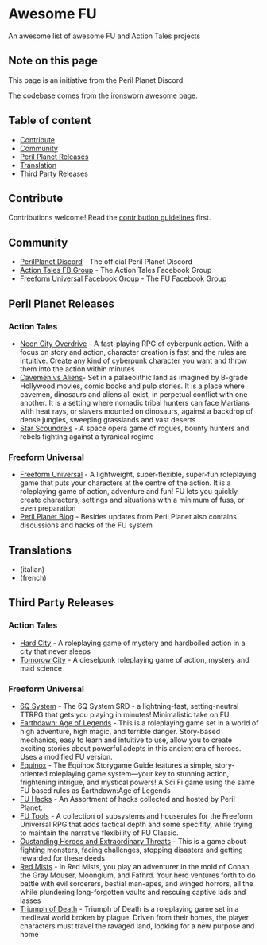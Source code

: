# Awesome FU

An awesome list of awesome FU and Action Tales projects

## Note on this page

This page is an initiative from the Peril Planet Discord.

The codebase comes from the [ironsworn awesome page](https://github.com/Billiam/awesome-ironsworn).

## Table of content

* [Contribute](#contribute)
* [Community](#community)
* [Peril Planet Releases](#peril-planet-releases)
* [Translation](#translation)
* [Third Party Releases](#third-party-releases)

## Contribute

Contributions welcome! Read the [contribution guidelines](https://github.com/othelarian/FU-awesome/blob/main/contributing.md) first.

## Community

- [PerilPlanet Discord](https://discord.gg/tyRnfF9u3H) - The official Peril Planet Discord
- [Action Tales FB Group](https://www.facebook.com/groups/actiontalesrpg/) - The Action Tales Facebook Group
- [Freeform Universal Facebook Group](https://www.facebook.com/groups/freeformuniversal) - The FU Facebook Group





## Peril Planet Releases

### Action Tales

- [Neon City Overdrive](https://www.perilplanet.com/neon-city-overdrive/) - A fast-playing RPG of cyberpunk action. With a focus on story and action, character creation is fast and the rules are intuitive. Create any kind of cyberpunk character you want and throw them into the action within minutes
- [Cavemen vs Aliens](https://www.drivethrurpg.com/en/product/500676/cavemen-vs-aliens)- Set in a palaeolithic land as imagined by B-grade Hollywood movies, comic books and pulp stories. It is a place where cavemen, dinosaurs and aliens all exist, in perpetual conflict with one another. It is a setting where nomadic tribal hunters can face Martians with heat rays, or slavers mounted on dinosaurs, against a backdrop of dense jungles, sweeping grasslands and vast deserts 
- [Star Scoundrels](https://www.drivethrurpg.com/en/product/461362/star-scoundrels) - A space opera game of rogues, bounty hunters and rebels fighting against a tyranical regime

### Freeform Universal
- [Freeform Universal](https://www.perilplanet.com/freeform-universal/) -  A lightweight, super-flexible, super-fun roleplaying game that puts your characters at the centre of the action. It is a roleplaying game of action, adventure and fun! FU lets you quickly create characters, settings and situations with a minimum of fuss, or even preparation
- [Peril Planet Blog](https://www.perilplanet.com/blog/) - Besides updates from Peril Planet also  contains discussions and hacks of the FU system 


## Translations

- (italian)
- (french)




## Third Party Releases 

### Action Tales

- [Hard City](https://www.ospreypublishing.com/us/hard-city-9781472849526/) - A roleplaying game of mystery and hardboiled action in a city that never sleeps
- [Tomorow City](https://www.ospreypublishing.com/us/tomorrow-city-9781472849588/) - A dieselpunk roleplaying game of action, mystery and mad science

### Freeform Universal

- [6Q System](https://chaosmeister.itch.io/6-q-system) - The 6Q System SRD - a lightning-fast, setting-neutral TTRPG that gets you playing in minutes! Minimalistic take on FU
- [Earthdawn: Age of Legends](https://www.drivethrurpg.com/en/product/176986/earthdawn-the-age-of-legend-english) - This is a roleplaying game set in a world of high adventure, high magic, and terrible danger. Story-based mechanics, easy to learn and intuitive to use, allow you to create exciting stories about powerful adepts in this ancient era of heroes. Uses a modified FU version.
- [Equinox](https://www.drivethrurpg.com/en/product/150393/equinox-storygame-guide-english) - The Equinox Storygame Guide features a simple, story-oriented roleplaying game system—your key to stunning action, frightening intrigue, and mystical powers! A Sci Fi game using the same FU based rules as Earthdawn:Age of Legends
- [FU Hacks](https://www.perilplanet.com/freeform-universal/fu-hacks/) - An Assortment of hacks collected and hosted by Peril Planet.
- [FU Tools](https://chaosmeister.itch.io/fu-tools) -  A collection of subsystems and houserules for the Freeform Universal RPG that adds tactical depth and some specifity, while trying to maintain the narrative flexibility of FU Classic.
- [Oustanding Heroes and Extraordinary Threats](https://www.drivethrurpg.com/en/product/222686/outstanding-heroes-and-extraordinary-threats) - This is a game about fighting monsters, facing challenges, stopping disasters and getting rewarded for these deeds
- [Red Mists](https://www.drivethrurpg.com/en/product/181420/red-mists-swords-against-sorcery) - In Red Mists, you play an adventurer in the mold of Conan, the Gray Mouser, Moonglum, and Fafhrd. Your hero ventures forth to do battle with evil sorcerers, bestial man-apes, and winged horrors, all the while plundering long-forgotten vaults and rescuing captive lads and lasses
- [Triumph of Death](https://www.drivethrurpg.com/en/product/231319/triumph-of-death) - Triumph of Death is a roleplaying game set in a medieval world broken by plague. Driven from their homes, the player characters must travel the ravaged land, looking for a new purpose and home

